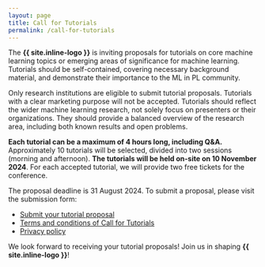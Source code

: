 ```yaml
---
layout: page
title: Call for Tutorials
permalink: /call-for-tutorials
---
```



The **{{ site.inline-logo }}** is inviting proposals for tutorials on core machine learning topics or emerging areas of significance for machine learning. Tutorials should be self-contained, covering necessary background material, and demonstrate their importance to the ML in PL community.

Only research institutions are eligible to submit tutorial proposals. Tutorials with a clear marketing purpose will not be accepted. Tutorials should reflect the wider machine learning research, not solely focus on presenters or their organizations. They should provide a balanced overview of the research area, including both known results and open problems.

**Each tutorial can be a maximum of 4 hours long, including Q&A.** Approximately 10 tutorials will be selected, divided into two sessions (morning and afternoon). **The tutorials will be held on-site on 10 November 2024**. For each accepted tutorial, we will provide two free tickets for the conference.

The proposal deadline is 31 August 2024. To submit a proposal, please visit the submission form:

<ul class="list-inline banner-social-buttons">
    <li>
        <a href="https://mlinpl2024tutorials.paperform.co/" class="btn btn-default btn-lg" target="_blank"><i class="fa-solid fa-list"></i> Submit your tutorial proposal</a>
    </li>
    <li>
        <a href="{{ "./tutorials-terms-and-conditions" | relative_url }}" class="btn btn-default"><i class="fa-solid fa-file-lines"></i> Terms and conditions of Call for Tutorials</a>
    </li>
    <li>
        <a href="{{ "./privacy-policy" | relative_url }}" class="btn btn-default"><i class="fa-solid fa-file-lines"></i> Privacy policy</a>
    </li>
</ul>

We look forward to receiving your tutorial proposals!
Join us in shaping **{{ site.inline-logo }}**!
